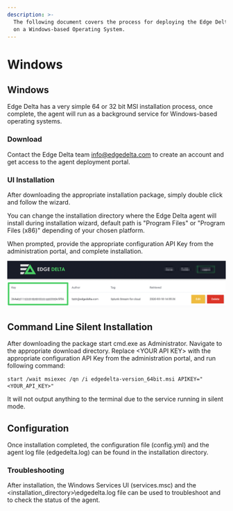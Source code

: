 ```yaml
---
description: >-
  The following document covers the process for deploying the Edge Delta service
  on a Windows-based Operating System.
---
```


# Windows

## Windows

Edge Delta has a very simple 64 or 32 bit MSI installation process, once complete, the agent will run as a background service for Windows-based operating systems.

### Download

Contact the Edge Delta team [info@edgedelta.com](mailto:info@edgedelta.com) to create an account and get access to the agent deployment portal. 

### UI Installation

After downloading the appropriate installation package, simply double click and follow the wizard.

You can change the installation directory where the Edge Delta agent will install during installation wizard, default path is "Program Files" or "Program Files \(x86\)" depending of your chosen platform.

When prompted, provide the appropriate configuration API Key from the administration portal, and complete installation. 

![](../.gitbook/assets/screen-shot-2020-03-31-at-1.16.15-pm.png)



## Command Line Silent Installation

After downloading the package start cmd.exe as Administrator. Navigate to the appropriate download directory. Replace &lt;YOUR API KEY&gt; with the appropriate configuration API Key from the administration portal,  and run following command:

```text
start /wait msiexec /qn /i edgedelta-version_64bit.msi APIKEY="<YOUR_API_KEY>"
```

It will not output anything to the terminal due to the service running in silent mode.

## Configuration

Once installation completed, the configuration file \(config.yml\) and the agent log file \(edgedelta.log\) can be found in the installation directory.

### Troubleshooting

After installation, the Windows Services UI \(services.msc\) and the &lt;installation\_directory&gt;\edgedelta.log file can be used to troubleshoot and to check the status of the agent.

